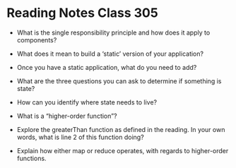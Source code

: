 # Reading Notes Class 305

- What is the single responsibility principle and how does it apply to components?
- What does it mean to build a ‘static’ version of your application?
- Once you have a static application, what do you need to add?
- What are the three questions you can ask to determine if something is state?
- How can you identify where state needs to live?


- What is a “higher-order function”?
- Explore the greaterThan function as defined in the reading. In your own words, what is line 2 of this function doing?
- Explain how either map or reduce operates, with regards to higher-order functions.

